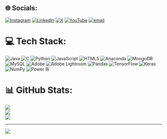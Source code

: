 
## 🌐 Socials:
[![Instagram](https://img.shields.io/badge/Instagram-%23E4405F.svg?logo=Instagram&logoColor=white)](https://instagram.com/__mr__umesh__29) [![LinkedIn](https://img.shields.io/badge/LinkedIn-%230077B5.svg?logo=linkedin&logoColor=white)](https://linkedin.com/in/umesh-vaddar-9965b0312?) [![X](https://img.shields.io/badge/X-black.svg?logo=X&logoColor=white)](https://x.com/@UmeshVaddar5) [![YouTube](https://img.shields.io/badge/YouTube-%23FF0000.svg?logo=YouTube&logoColor=white)](https://youtube.com/@pumeshvaddar7755) [![email](https://img.shields.io/badge/Email-D14836?logo=gmail&logoColor=white)](mailto:upvaddar@gmail.com) 

# 💻 Tech Stack:
![Java](https://img.shields.io/badge/java-%23ED8B00.svg?style=flat&logo=openjdk&logoColor=white) ![C](https://img.shields.io/badge/c-%2300599C.svg?style=flat&logo=c&logoColor=white) ![Python](https://img.shields.io/badge/python-3670A0?style=flat&logo=python&logoColor=ffdd54) ![JavaScript](https://img.shields.io/badge/javascript-%23323330.svg?style=flat&logo=javascript&logoColor=%23F7DF1E) ![HTML5](https://img.shields.io/badge/html5-%23E34F26.svg?style=flat&logo=html5&logoColor=white) ![Anaconda](https://img.shields.io/badge/Anaconda-%2344A833.svg?style=flat&logo=anaconda&logoColor=white) ![MongoDB](https://img.shields.io/badge/MongoDB-%234ea94b.svg?style=flat&logo=mongodb&logoColor=white) ![MySQL](https://img.shields.io/badge/mysql-4479A1.svg?style=flat&logo=mysql&logoColor=white) ![Adobe](https://img.shields.io/badge/adobe-%23FF0000.svg?style=flat&logo=adobe&logoColor=white) ![Adobe Lightroom](https://img.shields.io/badge/Adobe%20Lightroom-31A8FF.svg?style=flat&logo=Adobe%20Lightroom&logoColor=white) ![Pandas](https://img.shields.io/badge/pandas-%23150458.svg?style=flat&logo=pandas&logoColor=white) ![TensorFlow](https://img.shields.io/badge/TensorFlow-%23FF6F00.svg?style=flat&logo=TensorFlow&logoColor=white) ![Keras](https://img.shields.io/badge/Keras-%23D00000.svg?style=flat&logo=Keras&logoColor=white) ![NumPy](https://img.shields.io/badge/numpy-%23013243.svg?style=flat&logo=numpy&logoColor=white) ![Power Bi](https://img.shields.io/badge/power_bi-F2C811?style=flat&logo=powerbi&logoColor=black)
# 📊 GitHub Stats:
![](https://github-readme-stats.vercel.app/api?username=umesh4956&theme=vue-dark&hide_border=false&include_all_commits=true&count_private=true)<br/>
![](https://nirzak-streak-stats.vercel.app/?user=umesh4956&theme=vue-dark&hide_border=false)<br/>
![](https://github-readme-stats.vercel.app/api/top-langs/?username=umesh4956&theme=vue-dark&hide_border=false&include_all_commits=true&count_private=true&layout=compact)

---
[![](https://visitcount.itsvg.in/api?id=umesh4956&icon=0&color=0)](https://visitcount.itsvg.in)

<!-- Proudly created with GPRM ( https://gprm.itsvg.in ) -->
